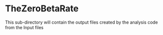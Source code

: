 # TheZeroBetaRate


This sub-directory will contain the output files created by the analysis code from the Input files


